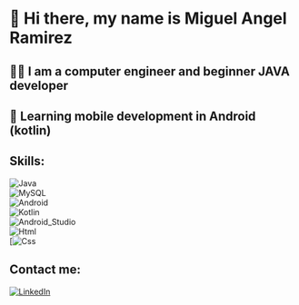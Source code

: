# 👋 Hi there, my name is Miguel Angel Ramirez 
## 👩‍💻 I am a computer engineer and beginner JAVA developer 
## 🤖 Learning mobile development in Android (kotlin)

## Skills:
![Java](https://img.shields.io/badge/JAVA-red?style=for-the-badge&logo=java&logoColor=white&labelColor=101010)</br>
![MySQL](https://img.shields.io/badge/MySQL-4479A1?style=for-the-badge&logo=mysql&logoColor=white&labelColor=101010)</br>
![Android](https://img.shields.io/badge/Android-3DDC84?style=for-the-badge&logo=android&logoColor=white&labelColor=101010)</br>
![Kotlin](https://img.shields.io/badge/Kotlin-0095D5?style=for-the-badge&logo=kotlin&logoColor=white&labelColor=101010)</br>
![Android_Studio](https://img.shields.io/badge/Android_Studio-3DDC84?style=for-the-badge&logo=android-studio&logoColor=white&labelColor=101010)</br>
![Html](https://img.shields.io/badge/HTML-FA7343?style=for-the-badge&logo=html5&logoColor=white&labelColor=101010)</br>
[![Css](https://img.shields.io/badge/Css-007396?style=for-the-badge&logo=css3&logoColor=white&labelColor=101010)</br>

## Contact me:
[![LinkedIn](https://img.shields.io/badge/LinkedIn-Miguel_Angel_Ramirez-0077B5?style=for-the-badge&logo=linkedin&logoColor=white&labelColor=101010)](linkedin.com/in/miguel-angel-ramirez-rodriguez-5b7325203)
